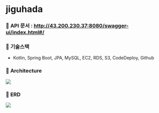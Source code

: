 # jiguhada

### 🌿 **API 문서** : http://43.200.230.37:8080/swagger-ui/index.html#/

### 🌿 **기술스택**
- Kotlin, Spring Boot, JPA, MySQL, EC2, RDS, S3, CodeDeploy, Github

### 🌿 **Architecture**
<img src="https://imgur.com/NV87GhS.png">

### 🌿 **ERD**
<img src="https://imgur.com/b7CVOY7.png">
